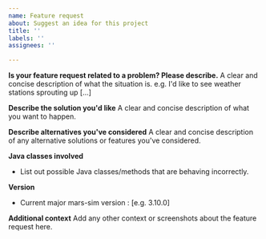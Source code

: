 ```yaml
---
name: Feature request
about: Suggest an idea for this project
title: ''
labels: ''
assignees: ''

---
```


**Is your feature request related to a problem? Please describe.**
A clear and concise description of what the situation is. e.g. I'd like to see weather stations sprouting up [...]

**Describe the solution you'd like**
A clear and concise description of what you want to happen.

**Describe alternatives you've considered**
A clear and concise description of any alternative solutions or features you've considered.

**Java classes involved**
- List out possible Java classes/methods that are behaving incorrectly.

**Version**
- Current major mars-sim version : [e.g. 3.10.0]

**Additional context**
Add any other context or screenshots about the feature request here.
